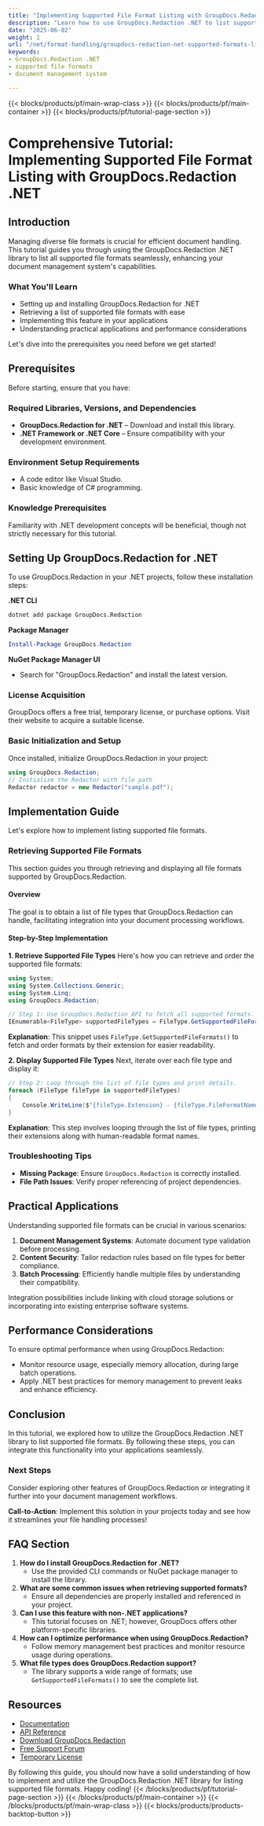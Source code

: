 ```yaml
---
title: "Implementing Supported File Format Listing with GroupDocs.Redaction .NET"
description: "Learn how to use GroupDocs.Redaction .NET to list supported file formats, streamline document management systems, and optimize performance."
date: "2025-06-02"
weight: 1
url: "/net/format-handling/groupdocs-redaction-net-supported-formats-listing/"
keywords:
- GroupDocs.Redaction .NET
- supported file formats
- document management system

---
```


{{< blocks/products/pf/main-wrap-class >}}
{{< blocks/products/pf/main-container >}}
{{< blocks/products/pf/tutorial-page-section >}}
# Comprehensive Tutorial: Implementing Supported File Format Listing with GroupDocs.Redaction .NET

## Introduction

Managing diverse file formats is crucial for efficient document handling. This tutorial guides you through using the GroupDocs.Redaction .NET library to list all supported file formats seamlessly, enhancing your document management system's capabilities.

### What You'll Learn
- Setting up and installing GroupDocs.Redaction for .NET
- Retrieving a list of supported file formats with ease
- Implementing this feature in your applications
- Understanding practical applications and performance considerations

Let's dive into the prerequisites you need before we get started!

## Prerequisites

Before starting, ensure that you have:

### Required Libraries, Versions, and Dependencies
- **GroupDocs.Redaction for .NET** – Download and install this library.
- **.NET Framework or .NET Core** – Ensure compatibility with your development environment.

### Environment Setup Requirements
- A code editor like Visual Studio.
- Basic knowledge of C# programming.

### Knowledge Prerequisites
Familiarity with .NET development concepts will be beneficial, though not strictly necessary for this tutorial.

## Setting Up GroupDocs.Redaction for .NET

To use GroupDocs.Redaction in your .NET projects, follow these installation steps:

**.NET CLI**
```bash
dotnet add package GroupDocs.Redaction
```

**Package Manager**
```powershell
Install-Package GroupDocs.Redaction
```

**NuGet Package Manager UI**
- Search for "GroupDocs.Redaction" and install the latest version.

### License Acquisition
GroupDocs offers a free trial, temporary license, or purchase options. Visit their website to acquire a suitable license.

### Basic Initialization and Setup
Once installed, initialize GroupDocs.Redaction in your project:

```csharp
using GroupDocs.Redaction;
// Initialize the Redactor with file path
Redactor redactor = new Redactor("sample.pdf");
```

## Implementation Guide

Let's explore how to implement listing supported file formats.

### Retrieving Supported File Formats
This section guides you through retrieving and displaying all file formats supported by GroupDocs.Redaction.

#### Overview
The goal is to obtain a list of file types that GroupDocs.Redaction can handle, facilitating integration into your document processing workflows.

#### Step-by-Step Implementation
**1. Retrieve Supported File Types**
Here's how you can retrieve and order the supported file formats:

```csharp
using System;
using System.Collections.Generic;
using System.Linq;
using GroupDocs.Redaction;

// Step 1: Use GroupDocs.Redaction API to fetch all supported formats.
IEnumerable<FileType> supportedFileTypes = FileType.GetSupportedFileFormats().OrderBy(f => f.Extension);
```

**Explanation**: This snippet uses `FileType.GetSupportedFileFormats()` to fetch and order formats by their extension for easier readability.

**2. Display Supported File Types**
Next, iterate over each file type and display it:

```csharp
// Step 2: Loop through the list of file types and print details.
foreach (FileType fileType in supportedFileTypes)
{
    Console.WriteLine($"{fileType.Extension} - {fileType.FileFormatName}");
}
```

**Explanation**: This step involves looping through the list of file types, printing their extensions along with human-readable format names.

### Troubleshooting Tips
- **Missing Package**: Ensure `GroupDocs.Redaction` is correctly installed.
- **File Path Issues**: Verify proper referencing of project dependencies.

## Practical Applications
Understanding supported file formats can be crucial in various scenarios:
1. **Document Management Systems**: Automate document type validation before processing.
2. **Content Security**: Tailor redaction rules based on file types for better compliance.
3. **Batch Processing**: Efficiently handle multiple files by understanding their compatibility.

Integration possibilities include linking with cloud storage solutions or incorporating into existing enterprise software systems.

## Performance Considerations
To ensure optimal performance when using GroupDocs.Redaction:
- Monitor resource usage, especially memory allocation, during large batch operations.
- Apply .NET best practices for memory management to prevent leaks and enhance efficiency.

## Conclusion
In this tutorial, we explored how to utilize the GroupDocs.Redaction .NET library to list supported file formats. By following these steps, you can integrate this functionality into your applications seamlessly.

### Next Steps
Consider exploring other features of GroupDocs.Redaction or integrating it further into your document management workflows.

**Call-to-Action**: Implement this solution in your projects today and see how it streamlines your file handling processes!

## FAQ Section
1. **How do I install GroupDocs.Redaction for .NET?**
   - Use the provided CLI commands or NuGet package manager to install the library.
2. **What are some common issues when retrieving supported formats?**
   - Ensure all dependencies are properly installed and referenced in your project.
3. **Can I use this feature with non-.NET applications?**
   - This tutorial focuses on .NET; however, GroupDocs offers other platform-specific libraries.
4. **How can I optimize performance when using GroupDocs.Redaction?**
   - Follow memory management best practices and monitor resource usage during operations.
5. **What file types does GroupDocs.Redaction support?**
   - The library supports a wide range of formats; use `GetSupportedFileFormats()` to see the complete list.

## Resources
- [Documentation](https://docs.groupdocs.com/redaction/net/)
- [API Reference](https://reference.groupdocs.com/redaction/net)
- [Download GroupDocs.Redaction](https://releases.groupdocs.com/redaction/net/)
- [Free Support Forum](https://forum.groupdocs.com/c/redaction/10)
- [Temporary License](https://purchase.groupdocs.com/temporary-license/) 

By following this guide, you should now have a solid understanding of how to implement and utilize the GroupDocs.Redaction .NET library for listing supported file formats. Happy coding!
{{< /blocks/products/pf/tutorial-page-section >}}
{{< /blocks/products/pf/main-container >}}
{{< /blocks/products/pf/main-wrap-class >}}
{{< blocks/products/products-backtop-button >}}